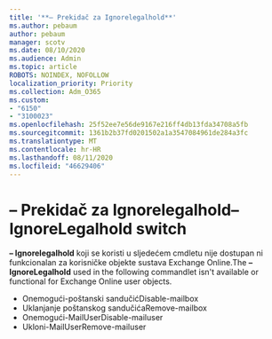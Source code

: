 ```yaml
---
title: '**– Prekidač za Ignorelegalhold**'
ms.author: pebaum
author: pebaum
manager: scotv
ms.date: 08/10/2020
ms.audience: Admin
ms.topic: article
ROBOTS: NOINDEX, NOFOLLOW
localization_priority: Priority
ms.collection: Adm_O365
ms.custom:
- "6150"
- "3100023"
ms.openlocfilehash: 25f52ee7e56de9167e216ff4db13fda34708a5fb
ms.sourcegitcommit: 1361b2b37fd0201502a1a3547084961de284a3fc
ms.translationtype: MT
ms.contentlocale: hr-HR
ms.lasthandoff: 08/11/2020
ms.locfileid: "46629406"
---
```

# <a name="ignorelegalhold-switch"></a><span data-ttu-id="2bccf-102">**– Prekidač za Ignorelegalhold**</span><span class="sxs-lookup"><span data-stu-id="2bccf-102">**–IgnoreLegalhold** switch</span></span>

<span data-ttu-id="2bccf-103">**– Ignorelegalhold** koji se koristi u sljedećem cmdletu nije dostupan ni funkcionalan za korisničke objekte sustava Exchange Online.</span><span class="sxs-lookup"><span data-stu-id="2bccf-103">The **–IgnoreLegalhold** used in the following commandlet isn't available or functional for Exchange Online user objects.</span></span>

- <span data-ttu-id="2bccf-104">Onemogući-poštanski sandučić</span><span class="sxs-lookup"><span data-stu-id="2bccf-104">Disable-mailbox</span></span>
- <span data-ttu-id="2bccf-105">Uklanjanje poštanskog sandučića</span><span class="sxs-lookup"><span data-stu-id="2bccf-105">Remove-mailbox</span></span>
- <span data-ttu-id="2bccf-106">Onemogući-MailUser</span><span class="sxs-lookup"><span data-stu-id="2bccf-106">Disable-mailuser</span></span>
- <span data-ttu-id="2bccf-107">Ukloni-MailUser</span><span class="sxs-lookup"><span data-stu-id="2bccf-107">Remove-mailuser</span></span>